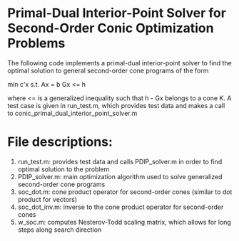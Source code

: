 # Primal-Dual Interior-Point Solver for Second-Order Conic Optimization Problems

The following code implements a primal-dual interior-point solver to find the optimal solution to general second-order cone programs of the form

min c'x
s.t. Ax = b
Gx <= h

where <= is a generalized inequality such that h - Gx belongs to a cone K. A test case is given in run_test.m, which provides test data and makes a call to conic_primal_dual_interior_point_solver.m

# File descriptions:
1) run_test.m: provides test data and calls PDIP_solver.m in order to find optimal solution to the problem
2) PDIP_solver.m: main optimization algorithm used to solve generalized second-order cone programs
3) soc_dot.m: cone product operator for second-order cones (similar to dot product for vectors)
4) soc_dot_inv.m: inverse to the cone product operator for second-order cones
5) w_soc.m: computes Nesterov-Todd scaling matrix, which allows for long steps along search direction
